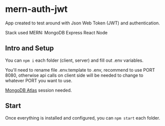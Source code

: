 # mern-auth-jwt

App created to test around with Json Web Token (JWT) and authentication.

Stack used MERN:
MongoDB
Express
React
Node

## Intro and Setup
You can `npm i` each folder (client, server) and fill out .env variables. 

You'll need to rename file .env.template to .env, recommend to use PORT 8080, otherwise api calls on client side will be needed to change to whatever PORT you want to use.

[MongoDB Atlas](https://www.mongodb.com/atlas/database) session needed.


## Start
Once everything is installed and configured, you can `npm start` each folder.